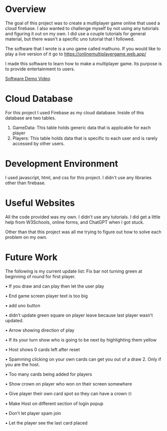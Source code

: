 # Overview

The goal of this project was to create a mutliplayer game online that used a cloud firebase.
I also wanted to challenge myself by not using any tutorials and figuring it out on my own. 
I did use a couple tutorials for general material, but there wasn't a specific uno tutorial that I followed.

The software that I wrote is a uno game called mathuno. If you would like to play a live version of it go to 
https://onlinemultiplayergame.web.app/

I made this software to learn how to make a multiplayer game. Its purpose is to provide entertainment to users.

[Software Demo Video](https://www.youtube.com/watch?v=qiWE_Bt5VTU)

# Cloud Database

For this project I used Firebase as my cloud database. Inside of this database are two tables.
1. GameData: This table holds generic data that is applicable for each player
2. Players: This table holds data that is specific to each user and is rarely accessed by other users.

# Development Environment

I used javascript, html, and css for this project. I didn't use any libraries other than firebase.

# Useful Websites

All the code provided was my own. I didn't use any tutorials. I did get a little help from W3Schools, online forms, and ChatGPT when I got stuck. 

Other than that this project was all me trying to figure out how to solve each problem on my own.
# Future Work

The following is my current update list:
Fix bar not turning green at beginning of round for first player.

•	If you draw and can play then let the user play

•	End game screen player text is too big

•	add uno button

•	didn’t update green square on player leave because last player wasn’t updated.

•	Arrow showing direction of play

•	If its your turn show who is going to be next by highlighting them yellow

•	Host shows 0 cards left after reset

•	Spamming clicking on your own cards can get you out of a draw 2. Only if you are the host.

•	Too many cards being added for players

•	Show crown on player who won on their screen somewhere

•	Give player their own card spot so they can have a crown 🙄

•	Make Host on different section of login popup

•	Don’t let player spam join

•	Let the player see the last card placed
